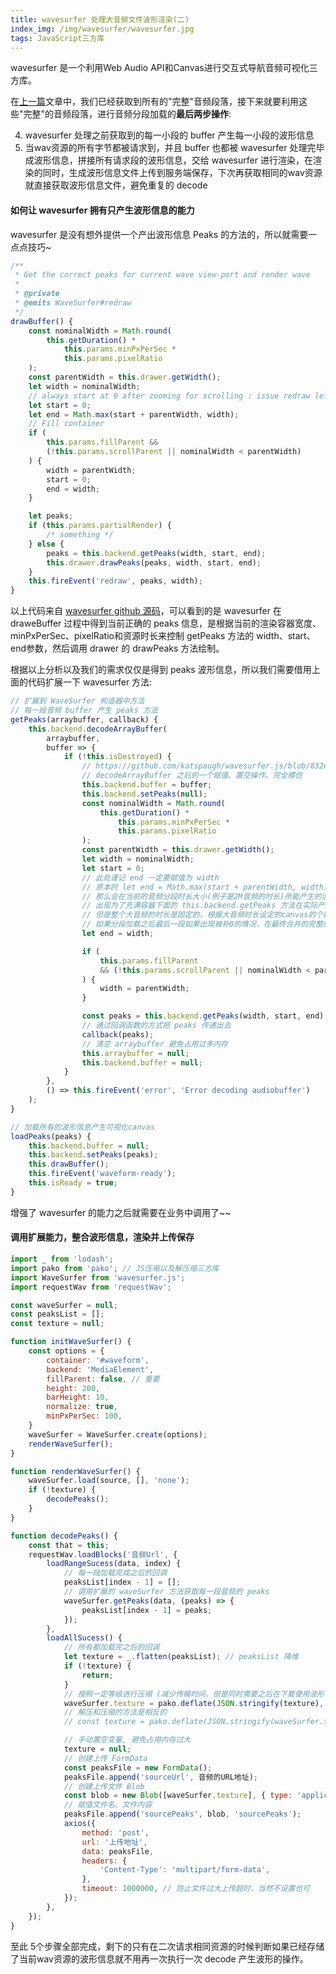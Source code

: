 ```yaml
---
title: wavesurfer 处理大音频文件波形渲染(二)
index_img: /img/wavesurfer/wavesurfer.jpg
tags: JavaScript三方库
---
```


wavesurfer 是一个利用Web Audio API和Canvas进行交互式导航音频可视化三方库。
<!-- more -->

在[上一篇](/2019/08/02/wavesurfer大音频(一)/)文章中，我们已经获取到所有的"完整"音频段落，接下来就要利用这些"完整"的音频段落，进行音频分段加载的**最后两步操作**:

4. wavesurfer 处理之前获取到的每一小段的 buffer 产生每一小段的波形信息
5. 当wav资源的所有字节都被请求到，并且 buffer 也都被 wavesurfer 处理完毕成波形信息，拼接所有请求段的波形信息，交给 wavesurfer 进行渲染，在渲染的同时，生成波形信息文件上传到服务端保存，下次再获取相同的wav资源就直接获取波形信息文件，避免重复的 decode

#### 如何让 wavesurfer 拥有只产生波形信息的能力

wavesurfer 是没有想外提供一个产出波形信息 Peaks 的方法的，所以就需要一点点技巧~

```js
/**
 * Get the correct peaks for current wave view-port and render wave
 *
 * @private
 * @emits WaveSurfer#redraw
 */
drawBuffer() {
    const nominalWidth = Math.round(
        this.getDuration() *
            this.params.minPxPerSec *
            this.params.pixelRatio
    );
    const parentWidth = this.drawer.getWidth();
    let width = nominalWidth;
    // always start at 0 after zooming for scrolling : issue redraw left part
    let start = 0;
    let end = Math.max(start + parentWidth, width);
    // Fill container
    if (
        this.params.fillParent &&
        (!this.params.scrollParent || nominalWidth < parentWidth)
    ) {
        width = parentWidth;
        start = 0;
        end = width;
    }

    let peaks;
    if (this.params.partialRender) {
        /* something */
    } else {
        peaks = this.backend.getPeaks(width, start, end);
        this.drawer.drawPeaks(peaks, width, start, end);
    }
    this.fireEvent('redraw', peaks, width);
}
```

以上代码来自 [wavesurfer github 源码](https://github.com/katspaugh/wavesurfer.js/blob/832e114b7be6436458fc351a57699ba169d08676/src/wavesurfer.js#L1130-L1183)，可以看到的是 wavesurfer 在 draweBuffer 过程中得到当前正确的 peaks 信息，是根据当前的渲染容器宽度、minPxPerSec、pixelRatio和资源时长来控制 getPeaks 方法的 width、start、end参数，然后调用 drawer 的 drawPeaks 方法绘制。

根据以上分析以及我们的需求仅仅是得到 peaks 波形信息，所以我们需要借用上面的代码扩展一下 wavesurfer 方法:

```js
// 扩展到 WaveSurfer 构造器中方法
// 每一段音频 buffer 产生 peaks 方法
getPeaks(arraybuffer, callback) {
    this.backend.decodeArrayBuffer(
        arraybuffer,
        buffer => {
            if (!this.isDestroyed) {
                // https://github.com/katspaugh/wavesurfer.js/blob/832e114b7be6436458fc351a57699ba169d08676/src/wavesurfer.js#L1395-L1396
                // decodeArrayBuffer 之后的一个赋值、置空操作。完全模仿
                this.backend.buffer = buffer;
                this.backend.setPeaks(null);
                const nominalWidth = Math.round(
                    this.getDuration() *
                        this.params.minPxPerSec *
                        this.params.pixelRatio
                );
                const parentWidth = this.drawer.getWidth();
                let width = nominalWidth;
                let start = 0;
                // 此处谨记 end 一定要赋值为 width
                // 原本的 let end = Math.max(start + parentWidth, width) 是比较了容器宽度和根据音频时长等计算出的长度，取最大值。
                // 那么会在当前的音频分段时长大小(例子是2M音频的时长)所能产生的波形长度小于容器的宽度时
                // 出现为了充满容器下面的 this.backend.getPeaks 方法在实际产生的波形信息后面添加不等位数的 0，从而充满容器。
                // 但是整个大音频的时长是固定的，根据大音频时长设定的canvas的个数和宽度已经固定
                // 如果分段加载之后最后一段如果出现被补0的情况，在最终合并的完整的波形信息就会超过原本设定的预值，导致挤压最终产生的波形
                let end = width;

                if (
                    this.params.fillParent
                    && (!this.params.scrollParent || nominalWidth < parentWidth)
                ) {
                    width = parentWidth;
                }

                const peaks = this.backend.getPeaks(width, start, end);
                // 通过回调函数的方式把 peaks 传递出去
                callback(peaks);
                // 清空 arraybuffer 避免占用过多内存
                this.arraybuffer = null;
                this.backend.buffer = null;
            }
        },
        () => this.fireEvent('error', 'Error decoding audiobuffer')
    );
}

// 加载所有的波形信息产生可视化canvas
loadPeaks(peaks) {
    this.backend.buffer = null;
    this.backend.setPeaks(peaks);
    this.drawBuffer();
    this.fireEvent('waveform-ready');
    this.isReady = true;
}
```

增强了 wavesurfer 的能力之后就需要在业务中调用了~~

#### 调用扩展能力，整合波形信息，渲染并上传保存

```js
import _ from 'lodash';
import pako from 'pako'; // JS压缩以及解压缩三方库
import WaveSurfer from 'wavesurfer.js';
import requestWav from 'requestWav';

const waveSurfer = null;
const peaksList = [];
const texture = null;

function initWaveSurfer() {
    const options = {
        container: '#waveform',
        backend: 'MediaElement',
        fillParent: false, // 重要
        height: 200,
        barHeight: 10,
        normalize: true,
        minPxPerSec: 100,
    }
    waveSurfer = WaveSurfer.create(options);
    renderWaveSurfer();
}

function renderWaveSurfer() {
    waveSurfer.load(source, [], 'none');
    if (!texture) {
        decodePeaks();
    }
}

function decodePeaks() {
    const that = this;
    requestWav.loadBlocks('音频Url', {
        loadRangeSucess(data, index) {
            // 每一段加载完成之后的回调
            peaksList[index - 1] = [];
            // 调用扩展的 waveSurfer 方法获取每一段音频的 peaks
            waveSurfer.getPeaks(data, (peaks) => {
                peaksList[index - 1] = peaks;
            });
        },
        loadAllSucess() {
            // 所有都加载完之后的回调
            let texture = _.flatten(peaksList); // peaksList 降维
            if (!texture) {
                return;
            }
            // 按照一定等级进行压缩 (减少传输时间，但是同时需要之后在下载使用波形信息的时候解压)
            waveSurfer.texture = pako.deflate(JSON.stringify(texture), { level: 9, to: 'string' });
            // 解压和压缩的方法是相反的
            // const texture = pako.deflate(JSON.stringify(waveSurfer.texture), { level: 9, to: 'string' });

            // 手动置空变量, 避免占用内存过大
            texture = null;
            // 创建上传 FormData
            const peaksFile = new FormData();
            peaksFile.append('sourceUrl', 音频的URL地址);
            // 创建上传文件 Blob
            const blob = new Blob([waveSurfer.texture], { type: 'application/json' });
            // 赋值文件名、文件内容
            peaksFile.append('sourcePeaks', blob, 'sourcePeaks');
            axios({
                method: 'post',
                url: '上传地址',
                data: peaksFile,
                headers: {
                    'Content-Type': 'multipart/form-data',
                },
                timeout: 1000000, // 防止文件过大上传超时，当然不设置也可
            });
        },
    });
}
```

至此 5个步骤全部完成，剩下的只有在二次请求相同资源的时候判断如果已经存储了当前wav资源的波形信息就不用再一次执行一次 decode 产生波形的操作。
